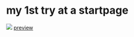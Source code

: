 # my 1st try at a startpage
<img src="https://github.com/isvaan/kezdolap/blob/main/screens.png">
<a href="https://isvaan.github.io/">preview</a>
